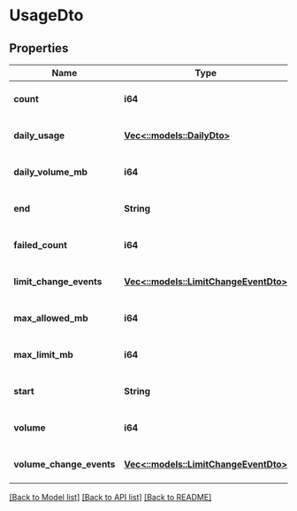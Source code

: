 # UsageDto

## Properties
Name | Type | Description | Notes
------------ | ------------- | ------------- | -------------
**count** | **i64** |  | [optional] [default to null]
**daily_usage** | [**Vec<::models::DailyDto>**](DailyDto.md) |  | [optional] [default to null]
**daily_volume_mb** | **i64** |  | [optional] [default to null]
**end** | **String** |  | [optional] [default to null]
**failed_count** | **i64** |  | [optional] [default to null]
**limit_change_events** | [**Vec<::models::LimitChangeEventDto>**](LimitChangeEventDTO.md) |  | [optional] [default to null]
**max_allowed_mb** | **i64** |  | [optional] [default to null]
**max_limit_mb** | **i64** |  | [optional] [default to null]
**start** | **String** |  | [optional] [default to null]
**volume** | **i64** |  | [optional] [default to null]
**volume_change_events** | [**Vec<::models::LimitChangeEventDto>**](LimitChangeEventDTO.md) |  | [optional] [default to null]

[[Back to Model list]](../README.md#documentation-for-models) [[Back to API list]](../README.md#documentation-for-api-endpoints) [[Back to README]](../README.md)



